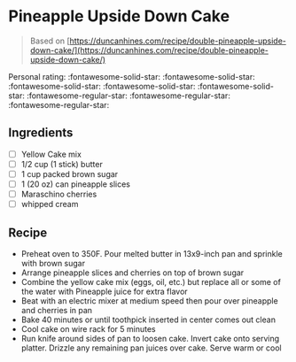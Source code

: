 <!-- Needs Manual Review -->

# Pineapple Upside Down Cake

> Based on [https://duncanhines.com/recipe/double-pineapple-upside-down-cake/](https://duncanhines.com/recipe/double-pineapple-upside-down-cake/)

<!-- rating=2; (User can specify rating on scale of 1-5) -->
<!-- AUTO-UserRating -->
Personal rating: :fontawesome-solid-star: :fontawesome-solid-star: :fontawesome-solid-star: :fontawesome-solid-star: :fontawesome-solid-star: :fontawesome-regular-star: :fontawesome-regular-star: :fontawesome-regular-star:
<!-- /AUTO-UserRating -->

<!-- name_image=None; (User can specify image name) -->
<!-- AUTO-Image -->
<!-- TODO: Capture image -->
<!-- /AUTO-Image -->

## Ingredients

* [ ] Yellow Cake mix
* [ ] 1/2 cup (1 stick) butter
* [ ] 1 cup packed brown sugar
* [ ] 1 (20 oz) can pineapple slices
* [ ] Maraschino cherries
* [ ] whipped cream

## Recipe

* Preheat oven to 350F. Pour melted butter in 13x9-inch pan and sprinkle with brown sugar
* Arrange pineapple slices and cherries on top of brown sugar
* Combine the yellow cake mix (eggs, oil, etc.) but replace all or some of the water with Pineapple juice for extra flavor
* Beat with an electric mixer at medium speed then pour over pineapple and cherries in pan
* Bake 40 minutes or until toothpick inserted in center comes out clean
* Cool cake on wire rack for 5 minutes
* Run knife around sides of pan to loosen cake. Invert cake onto serving platter. Drizzle any remaining pan juices over cake. Serve warm or cool
